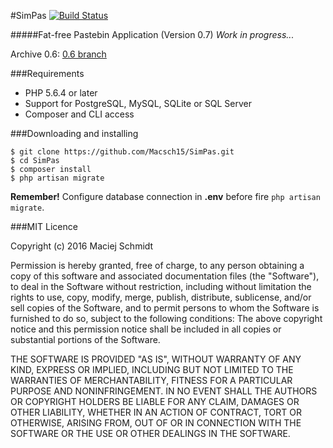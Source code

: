#SimPas [![Build Status](https://travis-ci.org/Macsch15/SimPas.svg?branch=master)](https://travis-ci.org/Macsch15/SimPas)

#####Fat-free Pastebin Application
(Version 0.7) *Work in progress...*

Archive 0.6: [0.6 branch](https://github.com/Macsch15/SimPas/tree/archive)

###Requirements
- PHP 5.6.4 or later
- Support for PostgreSQL, MySQL, SQLite or SQL Server
- Composer and CLI access

###Downloading and installing
```
$ git clone https://github.com/Macsch15/SimPas.git
$ cd SimPas
$ composer install
$ php artisan migrate
```

**Remember!** Configure database connection in **.env** before fire ```php artisan migrate```.

###MIT Licence

Copyright (c) 2016 Maciej Schmidt

Permission is hereby granted, free of charge, to any person obtaining a copy 
of this software and associated documentation files (the "Software"), to deal
in the Software without restriction, including without limitation the rights
to use, copy, modify, merge, publish, distribute, sublicense, and/or sell
copies of the Software, and to permit persons to whom the Software is furnished
to do so, subject to the following conditions:
The above copyright notice and this permission notice shall be included in all
copies or substantial portions of the Software.

THE SOFTWARE IS PROVIDED "AS IS", WITHOUT WARRANTY OF ANY KIND, EXPRESS OR
IMPLIED, INCLUDING BUT NOT LIMITED TO THE WARRANTIES OF MERCHANTABILITY,
FITNESS FOR A PARTICULAR PURPOSE AND NONINFRINGEMENT. IN NO EVENT SHALL THE
AUTHORS OR COPYRIGHT HOLDERS BE LIABLE FOR ANY CLAIM, DAMAGES OR OTHER
LIABILITY, WHETHER IN AN ACTION OF CONTRACT, TORT OR OTHERWISE, ARISING FROM,
OUT OF OR IN CONNECTION WITH THE SOFTWARE OR THE USE OR OTHER DEALINGS IN
THE SOFTWARE.
